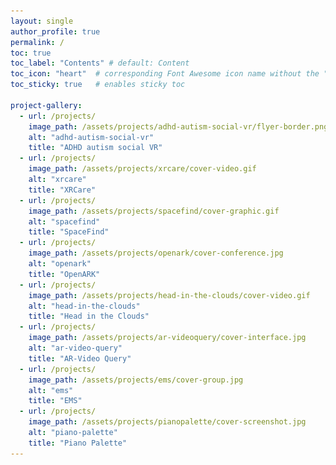 ```yaml
---
layout: single
author_profile: true
permalink: /
toc: true
toc_label: "Contents" # default: Content
toc_icon: "heart"  # corresponding Font Awesome icon name without the "fa" prefix
toc_sticky: true   # enables sticky toc

project-gallery:
  - url: /projects/
    image_path: /assets/projects/adhd-autism-social-vr/flyer-border.png
    alt: "adhd-autism-social-vr"
    title: "ADHD autism social VR"
  - url: /projects/
    image_path: /assets/projects/xrcare/cover-video.gif
    alt: "xrcare"
    title: "XRCare"
  - url: /projects/
    image_path: /assets/projects/spacefind/cover-graphic.gif
    alt: "spacefind"
    title: "SpaceFind"
  - url: /projects/
    image_path: /assets/projects/openark/cover-conference.jpg
    alt: "openark"
    title: "OpenARK"
  - url: /projects/
    image_path: /assets/projects/head-in-the-clouds/cover-video.gif
    alt: "head-in-the-clouds"
    title: "Head in the Clouds"
  - url: /projects/
    image_path: /assets/projects/ar-videoquery/cover-interface.jpg
    alt: "ar-video-query"
    title: "AR-Video Query"
  - url: /projects/
    image_path: /assets/projects/ems/cover-group.jpg
    alt: "ems"
    title: "EMS"
  - url: /projects/
    image_path: /assets/projects/pianopalette/cover-screenshot.jpg
    alt: "piano-palette"
    title: "Piano Palette"
---
```



<style>
    .logo-wrap {
        width: 150px;
        height: 200px;
        float: right; 
        margin-right: 20px;
        margin-left: 10px;
        margin-top: 50px;
    }
</style>

<head>
    <!-- Google tag (gtag.js) -->
    <script async src="https://www.googletagmanager.com/gtag/js?id=G-G1EYLXGHXK"></script>
    <script>
    window.dataLayer = window.dataLayer || [];
    function gtag(){dataLayer.push(arguments);}
    gtag('js', new Date());

    gtag('config', 'G-G1EYLXGHXK');
    </script>
</head>

<div class="logo-wrap">
    <img src="/assets/profile/cornell-tech-logo.png">
</div>


# Academic

## About Me

I am a 2nd year PhD student in Computer Science at **[Cornell Tech](https://tech.cornell.edu)** ([Cornell University's](https://www.cs.cornell.edu) NYC graduate campus)

I am advised by **[Prof. Shiri Azenkot](https://shiriazenkot.wixsite.com/shiri-azenkot)** in the **Enhancing Ability Lab**. I am also a member of the [XR Collaboratory](https://xr.cornell.edu/collaboratory).

My current research in **human-computer interaction** focuses on the intersection of **extended / virtual / augmented reality (XR / VR / AR)** and **mental health + accessibility**. My past projects has spanned various application areas such as healthcare, music, and architecture.

## Projects

### Gallery


{% include gallery layout="half" id="project-gallery"%}

### Reflections

I feel grateful to be working in this space alongside like-minded
collaborators towards what we hope can be meaningful social change. 
Yet I have learned to feel even more gratitude for people who see 
things differently, those who cannot help but express surprise, doubt, 
fear, worry, or criticism in the face of this research field. After all, 
XR has become largely synonymous with the metaverse and other dystopian 
visions of late-stage capitalism. I resonate with the opinion that big tech
companies and leadership in recent years have done little to inspire 
hope in collective good, social safety nets, or prioritization of people 
over profits. I deeply admire those who refuse to just idolize modern day 
technology. We cannot let "innovation" whitewash or excacerbate the troubling 
flaws in our current exploitative systems that continue to fail vulnerable populations.

At the same time, I try to remind myself how XR and technology 
can allure us with the hope of a better future. For example,
I love how XR can blend the physical and virtual worlds of its users, 
enabling immersive social interaction and expressive collaboration. 
I appreciate that XR interfaces exist in the same 
3D world as us, making digital technology more intuitive and natural 
for us to use. I enjoy the interdisciplinary nature of XR; it can extend 
to nearly any social context, including the healthcare and accessibility 
settings I work in today. I hope to continue working on XR projects with 
the aim of helping those in need or directly building up the skills to do so.

## Previously...
       
Previously, I graduated from **UC Berkeley** with a B.S. in Electrical 
Engineering and Computer Science as a member of the **[Berkeley EECS Honors Program](https://eecs.berkeley.edu/resources/undergrads/honors)**. I worked under the supervision of **[Prof. Bjoern Hartmann](https://people.eecs.berkeley.edu/~bjoern)**
in the **[Jacobs Institute for Design Innovation](https://jacobsinstitute.berkeley.edu)**, **[Prof. Luisa Caldas](https://ced.berkeley.edu/people/luisa-caldas)** in the **[XR Lab](https://xrlab.berkeley.edu)**, and **[Dr. Allen Yang](https://vivecenter.berkeley.edu/people/allen-y-yang)** in the **[FHL Vive Center for Enhanced Reality](https://vivecenter.berkeley.edu)**

After finishing my undergraduate in 2021, I deferred 
my PhD admission to take a gap year. Post COVID burnout, 
I wanted to catch my breath and work on recuperating my mental health. 
I later interned as a technical exhibit designer at the 
**[National Museum of Mathematics](https://momath.org)**.
I was also fortunate enough to have the means to travel to various parts of the world.
